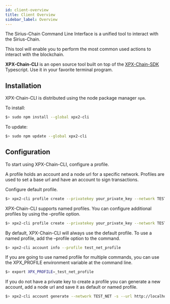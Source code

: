 ```yaml
---
id: client-overview
title: Client Overview
sidebar_label: Overview
---
```

The Sirius-Chain Command Line Interface is a unified tool to interact with the Sirius-Chain.

This tool will enable you to perform the most common used actions to interact with the blockchain.

**XPX-Chain-CLI** is an open source tool built on top of the [XPX-Chain-SDK](../sdks/overview.md) Typescript. Use it in your favorite terminal program.

## Installation

XPX-Chain-CLI is distributed using the node package manager `npm`.

To install:

```bash
$> sudo npm install --global xpx2-cli
```

To update:

```bash
$> sudo npm update --global xpx2-cli
```

## Configuration

To start using XPX-Chain-CLI, configure a profile.

A profile holds an account and a node url for a specific network. Profiles are used to set a base url and have an account to sign transactions.

Configure default profile.

```bash
$> xpx2-cli profile create --privatekey your_private_key --network TEST_NET --url http://localhost:3000
```

XPX-Chain-CLI supports named profiles. You can configure additional profiles by using the –profile option.

```bash
$> xpx2-cli profile create --privatekey your_private_key --network TEST_NET --url http://localhost:3000 --profile test_net_profile
```

By default, XPX-Chain-CLI will always use the default profile. To use a named profile, add the –profile option to the command.
```bash
$> xpx2-cli account info --profile test_net_profile
```

If you are going to use named profile for multiple commands, you can use the XPX_PROFILE environment variable at the command line.

```bash
$> export XPX_PROFILE=_test_net_profile
```

If you do not have a private key to create a profile you can generate a new account, add a node url and save it as default or named profile.

```bash
$> xpx2-cli account generate --network TEST_NET -s --url http://localhost:3000 --profile test_net_profile
```
